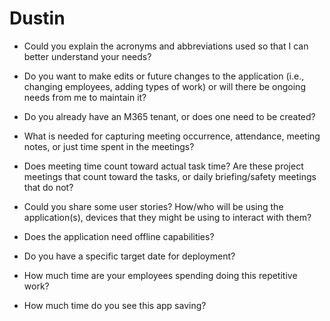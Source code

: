# Dustin 

- Could you explain the acronyms and abbreviations used so that I can better understand your needs?

- Do you want to make edits or future changes to the application (i.e., changing employees, adding types of work) or will there be ongoing needs from me to maintain it?

- Do you already have an M365 tenant, or does one need to be created?

- What is needed for capturing meeting occurrence, attendance, meeting notes, or just time spent in the meetings?

- Does meeting time count toward actual task time? Are these project meetings that count toward the tasks, or daily briefing/safety meetings that do not?

- Could you share some user stories? How/who will be using the application(s), devices that they might be using to interact with them?

- Does the application need offline capabilities?

- Do you have a specific target date for deployment?

- How much time are your employees spending doing this repetitive work?

- How much time do you see this app saving?
